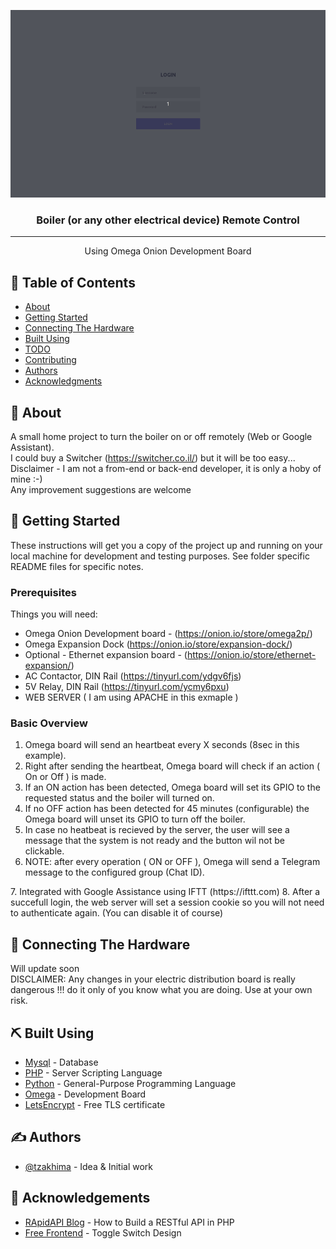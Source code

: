<p align="center">
  <a href="" rel="noopener">
 <img width=600px height=300px src="example.gif" alt="Project logo"></a>
</p>

<h3 align="center">Boiler (or any other electrical device) Remote Control</h3>


---

<p align="center"> Using Omega Onion Development Board
    <br> 
</p>


## 📝 Table of Contents

- [About](#about)
- [Getting Started](#getting_started)
- [Connecting The Hardware](#hardware)
- [Built Using](#built_using)
- [TODO](../TODO.md)
- [Contributing](../CONTRIBUTING.md)
- [Authors](#authors)
- [Acknowledgments](#acknowledgement)

## 🧐 About <a name = "about"></a>

A small home project to turn the boiler on or off remotely (Web or Google Assistant).   
I could buy a Switcher (https://switcher.co.il/) but it will be too easy...   
Disclaimer - I am not a from-end or back-end developer, it is only a hoby of mine :-)   
Any improvement suggestions are welcome

## 🏁 Getting Started <a name = "getting_started"></a>

These instructions will get you a copy of the project up and running on your local machine for development and testing purposes. See folder specific README files for specific notes.

### Prerequisites

Things you will need:
- Omega Onion Development board - 
(https://onion.io/store/omega2p/) 
- Omega Expansion Dock (https://onion.io/store/expansion-dock/) 
- Optional - Ethernet expansion board - (https://onion.io/store/ethernet-expansion/)  
- AC Contactor, DIN Rail (https://tinyurl.com/ydgv6fjs)  
- 5V Relay, DIN Rail (https://tinyurl.com/ycmy6pxu)  
- WEB SERVER ( I am using APACHE in this exmaple )

### Basic Overview
1. Omega board will send an heartbeat every X seconds (8sec in this example).  
2. Right after sending the heartbeat, Omega board will check if an action ( On or Off ) is made.  
3. If an ON action has been detected, Omega board will set its GPIO to the requested status and the boiler will turned on.  
4. If no OFF action has been detected for 45 minutes (configurable) the Omega board will unset its GPIO to turn off the boiler.  
5. In case no heatbeat is recieved by the server, the user will see a message that the system is not ready and the button wil not be clickable.  
6. NOTE: after every operation ( ON or OFF ), Omega will send a Telegram message to the configured group (Chat ID).
<INSER SKETCH>  
7. Integrated with Google Assistance using IFTT (https://ifttt.com)  
8. After a succefull login, the web server will set a session cookie so you will not need to authenticate again. (You can disable it of course)  



## 🔧 Connecting The Hardware <a name = "hardware"></a>

Will update soon  
DISCLAIMER: Any changes in your electric distribution board is really dangerous !!! do it only of you know what you are doing. Use at your own risk.


## ⛏️ Built Using <a name = "built_using"></a>

- [Mysql](https://www.mysql.com/) - Database
- [PHP](https://www.php.net/) - Server Scripting Language
- [Python](https://www.python.org/) - General-Purpose Programming Language
- [Omega](https://onion.io/omega2/) - Development Board  
- [LetsEncrypt](https://letsencrypt.org/) - Free TLS certificate

## ✍️ Authors <a name = "authors"></a>

- [@tzakhima](https://github.com/Tzakhima/) - Idea & Initial work


## 🎉 Acknowledgements <a name = "acknowledgement"></a>

- [RApidAPI Blog](https://rapidapi.com/blog/) - How to Build a RESTful API in PHP 
- [Free Frontend](https://codepen.io/AlexJedi/pen/rwwvXw) - Toggle Switch Design
